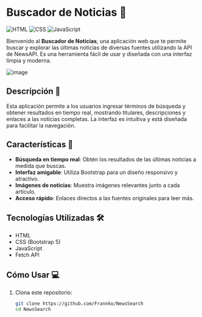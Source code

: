 # Buscador de Noticias 📰

![HTML](https://img.shields.io/badge/HTML-HTML5-orange.svg)
![CSS](https://img.shields.io/badge/CSS-Bootstrap%204-4f5b93.svg)
![JavaScript](https://img.shields.io/badge/JavaScript-ES6-yellow.svg)

Bienvenido al **Buscador de Noticias**, una aplicación web que te permite buscar y explorar las últimas noticias de diversas fuentes utilizando la API de NewsAPI. Es una herramienta fácil de usar y diseñada con una interfaz limpia y moderna.

![image](https://github.com/user-attachments/assets/0b50e9d6-b094-4640-969a-0b86518021af)

## Descripción 🌟

Esta aplicación permite a los usuarios ingresar términos de búsqueda y obtener resultados en tiempo real, mostrando titulares, descripciones y enlaces a las noticias completas. La interfaz es intuitiva y está diseñada para facilitar la navegación.

## Características 📌

- **Búsqueda en tiempo real**: Obtén los resultados de las últimas noticias a medida que buscas.
- **Interfaz amigable**: Utiliza Bootstrap para un diseño responsivo y atractivo.
- **Imágenes de noticias**: Muestra imágenes relevantes junto a cada artículo.
- **Acceso rápido**: Enlaces directos a las fuentes originales para leer más.

## Tecnologías Utilizadas 🛠️

- HTML
- CSS (Bootstrap 5)
- JavaScript
- Fetch API

## Cómo Usar 💻

1. Clona este repositorio:
   ```bash
   git clone https://github.com/Frannko/NewsSearch
   cd NewsSearch
